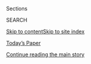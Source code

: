 <div id="app">

<div>

<div class="NYTAppHideMasthead css-zz1s19 e1suatyy0">

<div class="section css-ui9rw0 e1suatyy2">

<div class="css-11hrj97 er09x8g0">

<div class="css-6n7j50">

</div>

<span class="css-1dv1kvn">Sections</span>

<div class="css-10488qs">

<span class="css-1dv1kvn">SEARCH</span>

</div>

[Skip to content](#site-content)[Skip to site
index](#site-index)

</div>

<div class="css-10698na e1huz5gh0">

</div>

</div>

<div id="masthead-bar-one" class="section hasLinks css-15hmgas e1csuq9d3">

<div class="css-uqyvli e1csuq9d0">

</div>

<div class="css-1uqjmks e1csuq9d1">

</div>

<div class="css-9e9ivx">

[](https://myaccount.nytimes3xbfgragh.onion/auth/login?response_type=cookie&client_id=vi)

</div>

<div class="css-1bvtpon e1csuq9d2">

[Today’s Paper](https://www.nytimes3xbfgragh.onion/section/todayspaper)

</div>

</div>

</div>

</div>

<div data-aria-hidden="false">

<div id="site-content" data-role="main">

<div id="top-wrapper" class="css-15p45cc eaca97t0" type="top">

<div id="top-slug" class="css-19x0jxb eaca97t1" hidden="">

Advertisement

</div>

[Continue reading the main
story](#after-top)

<div class="ad top-wrapper" style="text-align:center;height:100%;display:block;min-height:90px">

<div id="top" class="place-ad" data-position="top" data-size-key="top">

</div>

</div>

<div id="after-top">

</div>

</div>

<div id="collection-red-century" class="section css-15h4p1b e9abtgs0">

<div class="css-1j21atc e1svk9qx1">

<div class="css-fmiefx e1svk9qx2">

<div class="css-1hk7r2m eu54l5x0">

<div id="sponsor-wrapper" class="css-7a1pgi eaca97t0" type="sponsor" hidden="">

<div id="sponsor-slug" class="css-1l4mleb eaca97t1" hidden="">

Supported by

</div>

[Continue reading the main
story](#after-sponsor)

<div id="sponsor" class="ad sponsor-wrapper" style="text-align:left;height:100%;display:block">

</div>

<div id="after-sponsor">

</div>

</div>

</div>

### <span class="css-1032l74 ezz4tcd1">[Opinion](/section/opinion)</span>

</div>

<div class="css-nfcc9b e1svk9qx3">

<div class="css-zpl4ow e1svk9qx7">

![avatar](https://static01.graylady3jvrrxbe.onion/images/2017/02/26/opinion/sunday/red-century-icon/26bug-thumbLarge.jpg)

</div>

<div class="css-vl9dhg e1svk9qx5">

<div class="css-1nrhkj6 e1svk9qx6">

# Red Century

<div class="follow-button-placeholder" data-collection-id="">

</div>

</div>

## <span>Exploring the history and legacy of Communism, 100 years after the Russian Revolution.</span>

</div>

</div>

## <span>Exploring the history and legacy of Communism, 100 years after the Russian Revolution.</span>

</div>

<div class="css-1rclpnj ekkqrpp0">

</div>

<div class="css-185go5a e1o5byef0">

<div class="css-15cbhtu">

  - [Latest](#stream-panel)
  - <span class="css-6n7j50">Search</span>
    <div class="control">
    <div class="label-container css-1dv1kvn">
    Search
    </div>
    <div class="css-wm4t3d">
    **<span id="clear-search-input" class="css-1dv1kvn">Clear this text
    input</span>
    </div>
    </div>
    <span class="css-1iovbfw"></span>

<div id="stream-panel" class="section css-8msx5b e1jz0cab1">

<div class="css-13mho3u">

1.  
    
    <div class="css-1cp3ece">
    
    <div class="css-1l4spti">
    
    [](/2017/11/06/opinion/russian-revolution-october.html)
    
    <div class="css-79elbk">
    
    ![](https://static01.graylady3jvrrxbe.onion/images/2017/11/06/opinion/06redcenturyWeb/06redcenturyWeb-thumbWide.jpg?quality=75&auto=webp&disable=upscale)
    
    </div>
    
    ## What If the Russian Revolution Had Never Happened?
    
    The events of October 1917 continue to shake the world today. And
    yet they almost didn’t take place.
    
    <div class="css-1nqbnmb ea5icrr0">
    
    By <span class="css-1n7hynb">Simon Sebag
    Montefiore</span>
    
    </div>
    
    </div>
    
    <div class="css-1lc2l26 e1xfvim33">
    
    </div>
    
    </div>

2.  
    
    <div class="css-1cp3ece">
    
    <div class="css-1l4spti">
    
    [](/2017/10/30/opinion/how-to-parent-like-a-bolshevik.html)
    
    <div class="css-79elbk">
    
    ![](https://static01.graylady3jvrrxbe.onion/images/2017/10/30/opinion/30slezkineWeb/30slezkineWeb-thumbWide.jpg?quality=75&auto=webp&disable=upscale)
    
    </div>
    
    ## How to Parent Like a Bolshevik
    
    The first generation of Soviet revolutionaries raised their children
    amid a culture of romance and certainty.
    
    <div class="css-1nqbnmb ea5icrr0">
    
    By <span class="css-1n7hynb">Yuri
    Slezkine</span>
    
    </div>
    
    </div>
    
    <div class="css-1lc2l26 e1xfvim33">
    
    </div>
    
    </div>

3.  
    
    <div class="css-1cp3ece">
    
    <div class="css-1l4spti">
    
    [](/2017/10/25/opinion/mexico-soviet-russian-revolution.html)
    
    <div class="css-79elbk">
    
    ![](https://static01.graylady3jvrrxbe.onion/images/2017/10/25/opinion/25krauzeWeb/25krauzeWeb-thumbWide.jpg?quality=75&auto=webp&disable=upscale)
    
    </div>
    
    ## A Tale of Two Revolutions
    
    Mexico was one of the few countries to succeed at neutralizing the
    effects of the U.S.S.R.
    
    <div class="css-1nqbnmb ea5icrr0">
    
    By <span class="css-1n7hynb">Enrique Krauze</span>
    
    </div>
    
    <div class="css-185051n">
    
    [Leer en
    español](https://www.nytimes3xbfgragh.onion/es/2017/10/17/la-revolucion-domesticada "Read in Spanish")
    
    </div>
    
    </div>
    
    <div class="css-1lc2l26 e1xfvim33">
    
    </div>
    
    </div>

4.  
    
    <div class="css-1cp3ece">
    
    <div class="css-1l4spti">
    
    [](/2017/10/23/opinion/how-mao-molded-communism-to-create-a-new-china.html)
    
    <div class="css-79elbk">
    
    ![](https://static01.graylady3jvrrxbe.onion/images/2017/10/23/opinion/23macfarquharWeb/23macfarquharWeb-thumbWide.jpg?quality=75&auto=webp&disable=upscale)
    
    </div>
    
    ## How Mao Molded Communism to Create a New China
    
    The Communist leader held a lifelong contradiction in his attitudes
    toward revolution and state power.
    
    <div class="css-1nqbnmb ea5icrr0">
    
    By <span class="css-1n7hynb">Roderick
    MacFarquhar</span>
    
    </div>
    
    <div class="css-185051n">
    
    [阅读简体中文版](https://cn.nytimes3xbfgragh.onion/opinion/20171024/how-mao-molded-communism-to-create-a-new-china/ "Read in Simplified Chinese")[閱讀繁體中文版](https://cn.nytimes3xbfgragh.onion/opinion/20171024/how-mao-molded-communism-to-create-a-new-china/zh-hant/ "Read in Traditional Chinese")
    
    </div>
    
    </div>
    
    <div class="css-1lc2l26 e1xfvim33">
    
    </div>
    
    </div>

5.  
    
    <div class="css-1cp3ece">
    
    <div class="css-1l4spti">
    
    [](/2017/10/20/opinion/new-york-american-communism.html)
    
    <div class="css-79elbk">
    
    ![](https://static01.graylady3jvrrxbe.onion/images/2017/10/21/opinion/21issermanSub/21issermanSub-thumbWide.jpg?quality=75&auto=webp&disable=upscale)
    
    </div>
    
    ## When New York City Was the Capital of American Communism
    
    From cooperative parties in the Bronx to the Lower East Side unions,
    the Big Apple was once a vibrant center for the left.
    
    <div class="css-1nqbnmb ea5icrr0">
    
    By <span class="css-1n7hynb">Maurice
    Isserman</span>
    
    </div>
    
    <div class="css-185051n">
    
    [阅读简体中文版](http://cn.nytimes3xbfgragh.onion/opinion/20171023/new-york-american-communism/ "Read in Simplified Chinese")[閱讀繁體中文版](http://cn.nytimes3xbfgragh.onion/opinion/20171023/new-york-american-communism/zh-hant/ "Read in Traditional Chinese")
    
    </div>
    
    </div>
    
    <div class="css-1lc2l26 e1xfvim33">
    
    </div>
    
    </div>

6.  
    
    <div class="css-1cp3ece">
    
    <div class="css-1l4spti">
    
    [](/2017/10/16/opinion/john-reed-russian-revolution-journalism.html)
    
    <div class="css-79elbk">
    
    ![](https://static01.graylady3jvrrxbe.onion/images/2017/10/16/opinion/16redcenturyweb/16shenkerWeb-thumbWide.jpg?quality=75&auto=webp&disable=upscale)
    
    </div>
    
    ## The Journalist and the Revolution
    
    For the past century, chroniclers of popular uprisings have been
    shaped by John Reed’s reporting from Russia in 1917. I was.
    
    <div class="css-1nqbnmb ea5icrr0">
    
    By <span class="css-1n7hynb">Jack
    Shenker</span>
    
    </div>
    
    </div>
    
    <div class="css-1lc2l26 e1xfvim33">
    
    </div>
    
    </div>

7.  
    
    <div class="css-1cp3ece">
    
    <div class="css-1l4spti">
    
    [](/2017/10/14/opinion/india-soviet-union-books.html)
    
    <div class="css-79elbk">
    
    ![](https://static01.graylady3jvrrxbe.onion/images/2017/10/14/opinion/14mehrota-nyt/14mehrotaWeb-thumbWide.jpg?quality=75&auto=webp&disable=upscale)
    
    </div>
    
    ## Baba Yaga on the Ganges
    
    The arrival of a Soviet book fair made my hometown in India come
    alive.
    
    <div class="css-1nqbnmb ea5icrr0">
    
    By <span class="css-1n7hynb">Palash Krishna
    Mehrotra</span>
    
    </div>
    
    </div>
    
    <div class="css-1lc2l26 e1xfvim33">
    
    </div>
    
    </div>

8.  
    
    <div class="css-1cp3ece">
    
    <div class="css-1l4spti">
    
    [](/2017/10/09/opinion/muslim-communism.html)
    
    <div class="css-79elbk">
    
    ![](https://static01.graylady3jvrrxbe.onion/images/2017/10/09/opinion/09redcenturyWeb/09redcenturyWeb-thumbWide.jpg?quality=75&auto=webp&disable=upscale)
    
    </div>
    
    ## What Killed the Promise of Muslim Communism?
    
    Bolshevik and Islamic activists joined forces after World War I to
    build the biggest mass movement in Southeast Asia. It didn’t last.
    
    <div class="css-1nqbnmb ea5icrr0">
    
    By <span class="css-1n7hynb">John T.
    Sidel</span>
    
    </div>
    
    </div>
    
    <div class="css-1lc2l26 e1xfvim33">
    
    </div>
    
    </div>

9.  
    
    <div class="css-1cp3ece">
    
    <div class="css-1l4spti">
    
    [](/2017/10/02/opinion/the-communist-partys-party-people.html)
    
    <div class="css-79elbk">
    
    ![](https://static01.graylady3jvrrxbe.onion/images/2017/10/02/opinion/02stanley1web/02stanley1web-thumbWide.jpg?quality=75&auto=webp&disable=upscale)
    
    </div>
    
    ## The Communist Party’s Party People
    
    The cautionary tale of the “Red-Handed Heiress” and how Communists
    were betrayed by history in 1945.
    
    <div class="css-1nqbnmb ea5icrr0">
    
    By <span class="css-1n7hynb">Alessandra
    Stanley</span>
    
    </div>
    
    </div>
    
    <div class="css-1lc2l26 e1xfvim33">
    
    </div>
    
    </div>

10. 
    
    <div class="css-1cp3ece">
    
    <div class="css-1l4spti">
    
    [](/2017/09/25/opinion/women-china-communist-revolution.html)
    
    <div class="css-79elbk">
    
    ![](https://static01.graylady3jvrrxbe.onion/images/2017/09/25/opinion/25gao/25gao-thumbWide.jpg?quality=75&auto=webp&disable=upscale)
    
    </div>
    
    ## How Did Women Fare in China’s Communist Revolution?
    
    The story of an across-the-board elevation of women’s status under
    Mao contains crucial caveats.
    
    <div class="css-1nqbnmb ea5icrr0">
    
    By <span class="css-1n7hynb">Helen
    Gao</span>
    
    </div>
    
    <div class="css-185051n">
    
    [阅读简体中文版](https://cn.nytimes3xbfgragh.onion/opinion/20170926/women-china-communist-revolution/ "Read in Simplified Chinese")[閱讀繁體中文版](https://cn.nytimes3xbfgragh.onion/opinion/20170926/women-china-communist-revolution/zh-hant/ "Read in Traditional Chinese")
    
    </div>
    
    </div>
    
    <div class="css-1lc2l26 e1xfvim33">
    
    </div>
    
    </div>

<div class="css-13mho3u">

<div class="css-1t62hi8">

<div class="css-1stvaey">

Show
More

<div>

<div style="border:0;clip:rect(0 0 0 0);height:1px;margin:-1px;overflow:hidden;white-space:nowrap;padding:0;width:1px;position:absolute" data-role="log" data-aria-live="assertive">

</div>

<div style="border:0;clip:rect(0 0 0 0);height:1px;margin:-1px;overflow:hidden;white-space:nowrap;padding:0;width:1px;position:absolute" data-role="log" data-aria-live="assertive">

</div>

<div style="border:0;clip:rect(0 0 0 0);height:1px;margin:-1px;overflow:hidden;white-space:nowrap;padding:0;width:1px;position:absolute" data-role="log" data-aria-live="polite">

</div>

<div style="border:0;clip:rect(0 0 0 0);height:1px;margin:-1px;overflow:hidden;white-space:nowrap;padding:0;width:1px;position:absolute" data-role="log" data-aria-live="polite">

</div>

</div>

</div>

</div>

</div>

</div>

<div class="css-g6hk37 supplemental">

<div id="mid1-wrapper" class="css-10wkyv7 eaca97t0" type="lede">

<div id="mid1-slug" class="css-1tag3rd eaca97t1">

Advertisement

</div>

[Continue reading the main
story](#after-mid1)

<div id="mid1" class="ad mid1-wrapper" style="text-align:center;height:100%;display:block;min-height:250px">

</div>

<div id="after-mid1">

</div>

</div>

<div id="mktg-wrapper" class="css-oxle51 eaca97t0" type="mktg">

<div id="mktg-slug" class="css-1tag3rd eaca97t1">

Advertisement

</div>

[Continue reading the main
story](#after-mktg)

<div id="mktg" class="ad mktg-wrapper" style="text-align:center;height:100%;display:block">

</div>

<div id="after-mktg">

</div>

</div>

</div>

</div>

</div>

</div>

</div>

</div>

## Site Index

<div>

</div>

## Site Information Navigation

  - [© <span>2020</span> <span>The New York Times
    Company</span>](https://help.nytimes3xbfgragh.onion/hc/en-us/articles/115014792127-Copyright-notice)

<!-- end list -->

  - [NYTCo](https://www.nytco.com/)
  - [Contact
    Us](https://help.nytimes3xbfgragh.onion/hc/en-us/articles/115015385887-Contact-Us)
  - [Work with us](https://www.nytco.com/careers/)
  - [Advertise](https://nytmediakit.com/)
  - [T Brand Studio](http://www.tbrandstudio.com/)
  - [Your Ad
    Choices](https://www.nytimes3xbfgragh.onion/privacy/cookie-policy#how-do-i-manage-trackers)
  - [Privacy](https://www.nytimes3xbfgragh.onion/privacy)
  - [Terms of
    Service](https://help.nytimes3xbfgragh.onion/hc/en-us/articles/115014893428-Terms-of-service)
  - [Terms of
    Sale](https://help.nytimes3xbfgragh.onion/hc/en-us/articles/115014893968-Terms-of-sale)
  - [Site
    Map](https://spiderbites.nytimes3xbfgragh.onion)
  - [Help](https://help.nytimes3xbfgragh.onion/hc/en-us)
  - [Subscriptions](https://www.nytimes3xbfgragh.onion/subscription?campaignId=37WXW)

</div>

</div>
